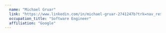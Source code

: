 ```yaml
---
  name: "Michael Gruar"
  link: "https://www.linkedin.com/in/michael-gruar-2741247b?trk=nav_responsive_tab_profile"
  occupation_title: "Software Engineer"
  affiliation: "Google"
---
```

